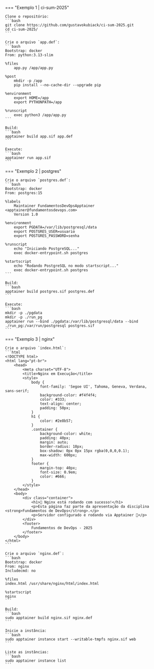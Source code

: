 
=== "Exemplo 1 | ci-sum-2025"

    Clone o repositório:
    ```bash
    git clone https://github.com/gustavokubiack/ci-sum-2025.git
    cd ci-sum-2025/
    ```

    Crie o arquivo `app.def`:
    ```bash
    Bootstrap: docker
    From: python:3.13-slim

    %files
        app.py /app/app.py

    %post
        mkdir -p /app
        pip install --no-cache-dir --upgrade pip

    %environment
        export HOME=/app
        export PYTHONPATH=/app

    %runscript
        exec python3 /app/app.py
    ```

    Build:
    ```bash
    apptainer build app.sif app.def
    ```

    Execute:
    ```bash
    apptainer run app.sif
    ```

=== "Exemplo 2 | postgres"

    Crie o arquivo `postgres.def`:
    ```bash
    Bootstrap: docker
    From: postgres:15

    %labels
        Maintainer FundamentosDevOpsApptainer <apptainer@fundamentosdevops.com>
        Version 1.0

    %environment
        export PGDATA=/var/lib/postgresql/data
        export POSTGRES_USER=usuario
        export POSTGRES_PASSWORD=senha

    %runscript
        echo "Iniciando PostgreSQL..."
        exec docker-entrypoint.sh postgres

    %startscript
        echo "Rodando PostgreSQL no modo startscript..."
        exec docker-entrypoint.sh postgres
    ```

    Build:
    ```bash
    apptainer build postgres.sif postgres.def
    ```

    Execute:
    ```bash
    mkdir -p ./pgdata
    mkdir -p ./run_pg 
    apptainer run --bind ./pgdata:/var/lib/postgresql/data --bind ./run_pg:/var/run/postgresql postgres.sif
    ```

=== "Exemplo 3 | nginx"

    Crie o arquivo `index.html`:
    ```html
    <!DOCTYPE html>
    <html lang="pt-br">
        <head>
            <meta charset="UTF-8">
            <title>Nginx em Execução</title>
            <style>
                body {
                    font-family: 'Segoe UI', Tahoma, Geneva, Verdana, sans-serif;
                    background-color: #f4f4f4;
                    color: #333;
                    text-align: center;
                    padding: 50px;
                }
                h1 {
                    color: #2e8b57;
                }
                .container {
                    background-color: white;
                    padding: 40px;
                    margin: auto;
                    border-radius: 10px;
                    box-shadow: 0px 0px 15px rgba(0,0,0,0.1);
                    max-width: 600px;
                }
                footer {
                    margin-top: 40px;
                    font-size: 0.9em;
                    color: #666;
                }
            </style>
        </head>
        <body>
            <div class="container">
                <h1>🚀 Nginx está rodando com sucesso!</h1>
                <p>Esta página faz parte da apresentação da disciplina <strong>Fundamentos de DevOps</strong>.</p>
                <p>Servidor configurado e rodando via Apptainer 🎉</p>
            </div>
            <footer>
                Fundamentos de DevOps - 2025
            </footer>
        </body>
    </html>
    ```

    Crie o arquivo `nginx.def`:
    ```bash
    Bootstrap: docker
    From: nginx
    Includecmd: no

    %files
    index.html /usr/share/nginx/html/index.html

    %startscript
    nginx
    ```

    Build:
    ```bash
    sudo apptainer build nginx.sif nginx.def
    ```

    Inicie a instância:
    ```bash
    sudo apptainer instance start --writable-tmpfs nginx.sif web
    ```

    Liste as instâncias:
    ```bash
    sudo apptainer instance list
    ```